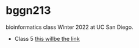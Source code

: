 # bggn213

bioinformatics class Winter 2022 at UC San Diego. 

- Class 5 [this willbe the link](https://github.com/ajstream/bimm142/blob/main/class05/class05.pdf)
